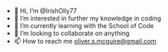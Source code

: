 - 👋 Hi, I’m @IrishOlly77
- 👀 I’m interested in further my knowledge in coding
- 🌱 I’m currently learning with the School of Code
- 💞️ I’m looking to collaborate on anything
- 📫 How to reach me oliver.s.mcguire@gmail.com

<!---
IrishOlly77/IrishOlly77 is a ✨ special ✨ repository because its `README.md` (this file) appears on your GitHub profile.
You can click the Preview link to take a look at your changes.
--->
